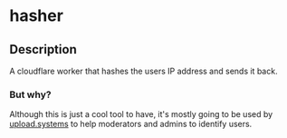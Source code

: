 # hasher

## Description

A cloudflare worker that hashes the users IP address and sends it back.

### But why?
Although this is just a cool tool to have, it's mostly going to be used by [upload.systems](https://upload.systems/) to help moderators and admins to identify users.
